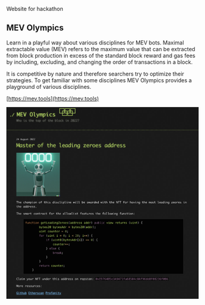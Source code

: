 Website for hackathon

## MEV Olympics


Learn in a playful way about various disciplines for MEV bots. Maximal extractable value (MEV) refers to the maximum value that can be extracted from block production in excess of the standard block reward and gas fees by including, excluding, and changing the order of transactions in a block.

It is competitive by nature and therefore searchers try to optimize their strategies. To get familiar with some disciplines MEV Olympics provides a playground of various disciplines.

[https://mev.tools](https://mev.tools)

![Screenshot](https://raw.githubusercontent.com/franz101/mev-olympics-nft/main/assets/demo_crop.png)

